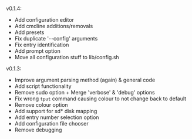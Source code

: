 v0.1.4:
+ Add configuration editor
+ Add cmdline additions/removals
+ Add presets
+ Fix duplicate '--config' arguments
+ Fix entry identification
+ Add prompt option
+ Move all configuration stuff to lib/config.sh

v0.1.3:
+ Improve argument parsing method (again) & general code
+ Add script functionality
+ Remove sudo option + Merge 'verbose' & 'debug' options
+ Fix wrong `tput` command causing colour to not change back to default
+ Remove colour option
+ Add support for sd\* disk mapping
+ Add entry number selection option
+ Add configuration file chooser
+ Remove debugging
